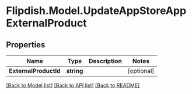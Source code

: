 # Flipdish.Model.UpdateAppStoreAppExternalProduct
## Properties

Name | Type | Description | Notes
------------ | ------------- | ------------- | -------------
**ExternalProductId** | **string** |  | [optional] 

[[Back to Model list]](../README.md#documentation-for-models) [[Back to API list]](../README.md#documentation-for-api-endpoints) [[Back to README]](../README.md)


